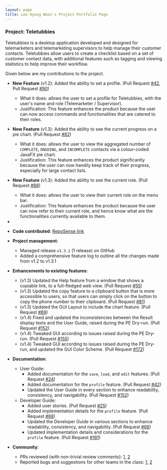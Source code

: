 ```yaml
---
layout: page
title: Lee Hyung Woon's Project Portfolio Page
---
```


### Project: Teletubbies

Teletubbies is a desktop application developed and designed for telemarketers and telemarketing supervisors to help manage their customer contacts. Teletubbies allow users to create a checklist based on a set of customer contact data, with additional features such as tagging and viewing statistics to help improve their workflow.

Given below are my contributions to the project.

* **New Feature** (v1.2): Added the ability to set a profile. (Pull Request [\#42](https://github.com/AY2122S1-CS2103T-W15-4/tp/pull/42), Pull Request [\#90](https://github.com/AY2122S1-CS2103T-W15-4/tp/pull/90))
  * What it does: allows the user to set a profile for Teletubbies, with the user's name and role (Telemarketer / Supervisor).
  * Justification: This feature enhances the product because the user can now access commands and functionalities that are catered to their roles.

* **New Feature** (v1.3): Added the ability to see the current progress on a pie chart. (Pull Request [\#82](https://github.com/AY2122S1-CS2103T-W15-4/tp/pull/82))
  * What it does: allows the user to view the aggregated number of `COMPLETE`, `ONGOING`, and `INCOMPLETE` contacts via a colour-coded JavaFX pie chart.
  * Justification: This feature enhances the product significantly because the user can now handily keep track of their progress, especially for large contact lists.

* **New Feature** (v1.3): Added the ability to see the current role. (Pull Request [\#88](https://github.com/AY2122S1-CS2103T-W15-4/tp/pull/88))
  * What it does: allows the user to view their current role on the menu bar.
  * Justification: This feature enhances the product because the user can now refer to their current role, and hence know what are the functionalities currently available to them.
* 
* **Code contributed**: [RepoSense link](https://nus-cs2103-ay2122s1.github.io/tp-dashboard/?search=lhw-1&sort=groupTitle&sortWithin=title&timeframe=commit&mergegroup=&groupSelect=groupByRepos&breakdown=true&checkedFileTypes=docs~functional-code~test-code~other&since=2021-09-17&tabOpen=true&tabType=authorship&tabAuthor=lhw-1&tabRepo=AY2122S1-CS2103T-W15-4%2Ftp%5Bmaster%5D&authorshipIsMergeGroup=false&authorshipFileTypes=docs~functional-code~test-code~other&authorshipIsBinaryFileTypeChecked=false)

* **Project management**:
  * Managed release `v1.3.1` (1 release) on GitHub
  * Added a comprehensive feature log to outline all the changes made from v1.2 to v1.3.1

* **Enhancements to existing features**:
  * (v1.3) Updated the Help feature from a window that shows a copiable link, to a full-fledged web view. (Pull Request [\#55](https://github.com/AY2122S1-CS2103T-W15-4/tp/pull/55))
  * (v1.3) Updated the copy feature to a clipboard button that is more accessible to users, so that users can simply click on the button to copy the phone number to their clipboard. (Pull Request [\#81](https://github.com/AY2122S1-CS2103T-W15-4/tp/pull/81))
  * (v1.3) Updated the GUI Layout to include the chart feature. (Pull Request [\#89](https://github.com/AY2122S1-CS2103T-W15-4/tp/pull/89))
  * (v1.4) Fixed and updated the inconsistencies between the Result display texts and the User Guide, raised during the PE Dry-run. (Pull Request [\#152](https://github.com/AY2122S1-CS2103T-W15-4/tp/pull/152))
  * (v1.4) Tweaked GUI according to issues raised during the PE Dry-run. (Pull Request [\#155](https://github.com/AY2122S1-CS2103T-W15-4/tp/pull/155))
  * (v1.4) Tweaked GUI according to issues raised during the PE Dry-run, and updated the GUI Color Scheme. (Pull Request [\#172](https://github.com/AY2122S1-CS2103T-W15-4/tp/pull/172))

* **Documentation**:
  * User Guide:
    * Added documentation for the `save`, `load`, and `edit` features. (Pull Request [\#24](https://github.com/AY2122S1-CS2103T-W15-4/tp/pull/24))
    * Added documentation for the `profile` feature. (Pull Request [\#42](https://github.com/AY2122S1-CS2103T-W15-4/tp/pull/42))
    * Updated the User Guide in every section to enhance readability, consistency, and navigability. (Pull Request [\#152](https://github.com/AY2122S1-CS2103T-W15-4/tp/pull/152))
  * Developer Guide:
    * Added user stories. (Pull Request [\#25](https://github.com/AY2122S1-CS2103T-W15-4/tp/pull/25))
    * Added implementation details for the `profile` feature. (Pull Request [\#68](https://github.com/AY2122S1-CS2103T-W15-4/tp/pull/68))
    * Updated the Developer Guide in various sections to enhance readability, consistency, and navigability. (Pull Request [\#68](https://github.com/AY2122S1-CS2103T-W15-4/tp/pull/68))
    * Updated implementation details and considerations for the `profile` feature. (Pull Request [\#181](https://github.com/AY2122S1-CS2103T-W15-4/tp/pull/181))

* **Community**:
  * PRs reviewed (with non-trivial review comments): [1](https://github.com/AY2122S1-CS2103T-W15-4/tp/pull/47), [2](https://github.com/AY2122S1-CS2103T-W15-4/tp/pull/69)
  * Reported bugs and suggestions for other teams in the class: [1](https://github.com/lhw-1/ped/issues/5), [2](https://github.com/lhw-1/ped/issues/2)
